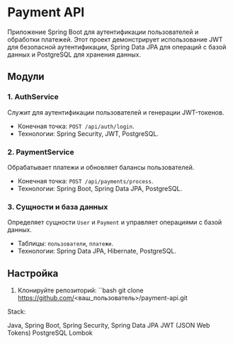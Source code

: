 # Payment API

Приложение Spring Boot для аутентификации пользователей и обработки платежей. Этот проект демонстрирует использование JWT для безопасной аутентификации, Spring Data JPA для операций с базой данных и PostgreSQL для хранения данных.

## Модули

### 1. AuthService
Служит для аутентификации пользователей и генерации JWT-токенов.
- Конечная точка: `POST /api/auth/login`.
- Технологии: Spring Security, JWT, PostgreSQL.

### 2. PaymentService
Обрабатывает платежи и обновляет балансы пользователей.
- Конечная точка: `POST /api/payments/process`.
- Технологии: Spring Boot, Spring Data JPA, PostgreSQL.

### 3. Сущности и база данных
Определяет сущности `User` и `Payment` и управляет операциями с базой данных.
- Таблицы: `пользователи`, `платежи`.
- Технологии: Spring Data JPA, Hibernate, PostgreSQL.

## Настройка
1. Клонируйте репозиторий:
   ``bash
   git clone https://github.com/<ваш_пользователь>/payment-api.git

Stack:

Java, Spring Boot, Spring Security, Spring Data JPA
JWT (JSON Web Tokens)
PostgreSQL
Lombok
